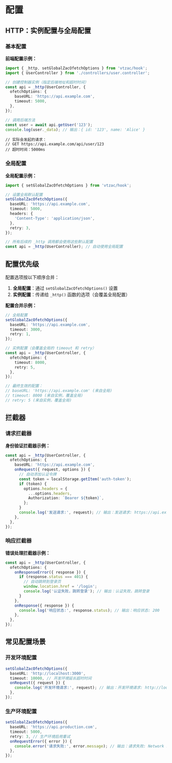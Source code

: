 # 配置

## HTTP：实例配置与全局配置

### 基本配置

**前端配置示例：**

```typescript
import { _http, setGlobalZacOfetchOptions } from 'vtzac/hook';
import { UserController } from './controllers/user.controller';

// 创建控制器实例（指定后端地址和超时时间）
const api = _http(UserController, {
  ofetchOptions: {
    baseURL: 'https://api.example.com',
    timeout: 5000,
  },
});

// 调用后端方法
const user = await api.getUser('123');
console.log(user._data); // 输出：{ id: '123', name: 'Alice' }
```

```
// 实际会发起的请求：
// GET https://api.example.com/api/user/123
// 超时时间：5000ms
```

### 全局配置

**全局配置示例：**

```typescript
import { setGlobalZacOfetchOptions } from 'vtzac/hook';

// 设置全局默认配置
setGlobalZacOfetchOptions({
  baseURL: 'https://api.example.com',
  timeout: 5000,
  headers: {
    'Content-Type': 'application/json',
  },
  retry: 3,
});

// 所有后续的 _http 调用都会使用这些默认配置
const api = _http(UserController); // 自动使用全局配置
```

## 配置优先级

配置选项按以下顺序合并：

1. **全局配置**：通过 `setGlobalZacOfetchOptions()` 设置
2. **实例配置**：传递给 `_http()` 函数的选项（会覆盖全局配置）

**配置合并示例：**

```typescript
// 全局配置
setGlobalZacOfetchOptions({
  baseURL: 'https://api.example.com',
  timeout: 3000,
  retry: 1,
});

// 实例配置（会覆盖全局的 timeout 和 retry）
const api = _http(UserController, {
  ofetchOptions: {
    timeout: 8000,
    retry: 5,
  },
});

// 最终生效的配置：
// baseURL: 'https://api.example.com' (来自全局)
// timeout: 8000 (来自实例，覆盖全局)
// retry: 5 (来自实例，覆盖全局)
```

## 拦截器

### 请求拦截器

**身份验证拦截器示例：**

```typescript
const api = _http(UserController, {
  ofetchOptions: {
    baseURL: 'https://api.example.com',
    onRequest({ request, options }) {
      // 自动添加认证令牌
      const token = localStorage.getItem('auth-token');
      if (token) {
        options.headers = {
          ...options.headers,
          Authorization: `Bearer ${token}`,
        };
      }
      console.log('发送请求:', request); // 输出：发送请求: https://api.example.com/api/user/123
    },
  },
});
```

### 响应拦截器

**错误处理拦截器示例：**

```typescript
const api = _http(UserController, {
  ofetchOptions: {
    onResponseError({ response }) {
      if (response.status === 401) {
        // 自动跳转到登录页
        window.location.href = '/login';
        console.log('认证失败，跳转登录'); // 输出：认证失败，跳转登录
      }
    },
    onResponse({ response }) {
      console.log('响应状态:', response.status); // 输出：响应状态: 200
    },
  },
});
```

## 常见配置场景

### 开发环境配置

```typescript
setGlobalZacOfetchOptions({
  baseURL: 'http://localhost:3000',
  timeout: 10000, // 开发环境延长超时时间
  onRequest({ request }) {
    console.log('开发环境请求:', request); // 输出：开发环境请求: http://localhost:3000/api/user
  },
});
```

### 生产环境配置

```typescript
setGlobalZacOfetchOptions({
  baseURL: 'https://api.production.com',
  timeout: 5000,
  retry: 3, // 生产环境启用重试
  onRequestError({ error }) {
    console.error('请求失败:', error.message); // 输出：请求失败: Network Error
  },
});
```
